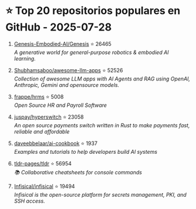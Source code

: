 # ⭐ Top 20 repositorios populares en GitHub - 2025-07-28

1. [Genesis-Embodied-AI/Genesis](https://github.com/Genesis-Embodied-AI/Genesis) ⭐ 26465  
   _A generative world for general-purpose robotics & embodied AI learning._

2. [Shubhamsaboo/awesome-llm-apps](https://github.com/Shubhamsaboo/awesome-llm-apps) ⭐ 52526  
   _Collection of awesome LLM apps with AI Agents and RAG using OpenAI, Anthropic, Gemini and opensource models._

3. [frappe/hrms](https://github.com/frappe/hrms) ⭐ 5008  
   _Open Source HR and Payroll Software_

4. [juspay/hyperswitch](https://github.com/juspay/hyperswitch) ⭐ 23058  
   _An open source payments switch written in Rust to make payments fast, reliable and affordable_

5. [daveebbelaar/ai-cookbook](https://github.com/daveebbelaar/ai-cookbook) ⭐ 1937  
   _Examples and tutorials to help developers build AI systems_

6. [tldr-pages/tldr](https://github.com/tldr-pages/tldr) ⭐ 56954  
   _📚 Collaborative cheatsheets for console commands_

7. [Infisical/infisical](https://github.com/Infisical/infisical) ⭐ 19494  
   _Infisical is the open-source platform for secrets management, PKI, and SSH access._


<!-- Última actualización: 2025-07-28T08:06:57.428574 UTC -->